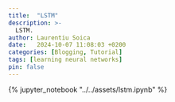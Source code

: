```yaml
---
title:  "LSTM"
description: >-
  LSTM.
author: Laurentiu Soica
date:   2024-10-07 11:08:03 +0200
categories: [Blogging, Tutorial]
tags: [learning neural networks]
pin: false
---
```


{% jupyter_notebook "../../assets/lstm.ipynb" %}
